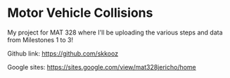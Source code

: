 # Motor Vehicle Collisions
My project for MAT 328 where I'll be uploading the various steps and data from Milestones 1 to 3!


Github link: https://github.com/skkooz



Google sites: https://sites.google.com/view/mat328jericho/home

